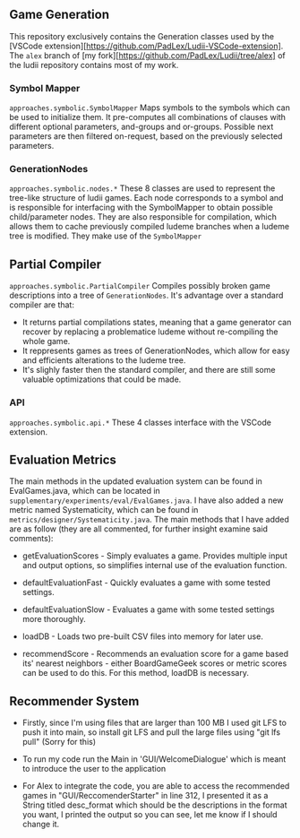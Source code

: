 ## Game Generation
This repository exclusively contains the Generation classes used by the [VSCode extension][https://github.com/PadLex/Ludii-VSCode-extension]. The `alex` branch of [my fork][https://github.com/PadLex/Ludii/tree/alex] of the ludii repository contains most of my work.

### Symbol Mapper
`approaches.symbolic.SymbolMapper` Maps symbols to the symbols which can be used to initialize them. It pre-computes all combinations of clauses with different optional parameters, and-groups and or-groups. Possible next parameters are then filtered on-request, based on the previously selected parameters.

### GenerationNodes
`approaches.symbolic.nodes.*` These 8 classes are used to represent the tree-like structure of ludii games. Each node corresponds to a symbol and is responsible for interfacing with the SymbolMapper to obtain possible child/parameter nodes. They are also responsible for compilation, which allows them to cache previously compiled ludeme branches when a ludeme tree is modified. They make use of the `SymbolMapper`

## Partial Compiler
`approaches.symbolic.PartialCompiler` Compiles possibly broken game descriptions into a tree of `GenerationNodes`. It's advantage over a standard compiler are that:
 * It returns partial compilations states, meaning that a game generator can recover by replacing a problematice ludeme without re-compiling the whole game.
 * It reppresents games as trees of GenerationNodes, which allow for easy and efficients alterations to the ludeme tree.
 * It's slighly faster then the standard compiler, and there are still some valuable optimizations that could be made.

### API
`approaches.symbolic.api.*` These 4 classes interface with the VSCode extension.

## Evaluation Metrics

The main methods in the updated evaluation system can be found in EvalGames.java, which can be located in `supplementary/experiments/eval/EvalGames.java`.  I have also added a new metric named Systematicity, which can be found in `metrics/designer/Systematicity.java`.  The main methods that I have added are as follow (they are all commented, for further insight examine said comments):

* getEvaluationScores - Simply evaluates a game.  Provides multiple input and output options, so simplifies internal use of the evaluation function.

* defaultEvaluationFast - Quickly evaluates a game with some tested settings.

* defaultEvaluationSlow - Evaluates a game with some tested settings more thoroughly.

* loadDB - Loads two pre-built CSV files into memory for later use.

* recommendScore - Recommends an evaluation score for a game based its' nearest neighbors - either BoardGameGeek scores or metric scores can be used to do this.  For this method, loadDB is necessary.

## Recommender System 

* Firstly, since I'm using files that are larger than 100 MB I used git LFS to push it into main, so install git LFS and pull the large files 
using "git lfs pull" (Sorry for this)

* To run my code run the Main in 'GUI/WelcomeDialogue' which is meant to introduce the user to the application

* For Alex to integrate the code, you are able to access the recommended games in "GUI/ReccomenderStarter" in line 312, 
I presented it as a String titled desc_format which should be the descriptions in the format you want, I printed the output
so you can see, let me know if I should change it. 
